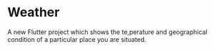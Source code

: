# Weather

A new Flutter project which shows the te,perature and geographical condition of a particular place you are situated.
